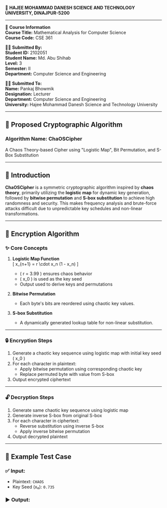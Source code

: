 🏫 **HAJEE MOHAMMAD DANESH SCIENCE AND TECHNOLOGY UNIVERSITY, DINAJPUR-5200**

---

📖 **Course Information**  
**Course Title:** Mathematical Analysis for Computer Science  
**Course Code:** CSE 361  

🧑‍🎓 **Submitted By:**  
**Student ID:** 2102051  
**Student Name:** Md. Abu Shihab  
**Level:** 3  
**Semester:** II  
**Department:** Computer Science and Engineering  

👨‍🏫 **Submitted To:**  
**Name:** Pankaj Bhowmik  
**Designation:** Lecturer  
**Department:** Computer Science and Engineering  
**University:** Hajee Mohammad Danesh Science and Technology University  

---

## 🔐 Proposed Cryptographic Algorithm

### **Algorithm Name:** ChaOSCipher  
A Chaos Theory-based Cipher using "Logistic Map", Bit Permutation, and S-Box Substitution

---

## 🧩 Introduction

**ChaOSCipher** is a symmetric cryptographic algorithm inspired by **chaos theory**, primarily utilizing the **logistic map** for dynamic key generation, followed by **bitwise permutation** and **S-box substitution** to achieve high randomness and security. This makes frequency analysis and brute-force attacks difficult due to unpredictable key schedules and non-linear transformations.

---

## 🧠 Encryption Algorithm

### ✨ Core Concepts
1. **Logistic Map Function**  
   \[
   x_{n+1} = r \cdot x_n (1 - x_n)
   \]  
   - \( r = 3.99 \) ensures chaos behavior  
   - \( x_0 \) is used as the key seed  
   - Output used to derive keys and permutations

2. **Bitwise Permutation**  
   - Each byte's bits are reordered using chaotic key values.

3. **S-box Substitution**  
   - A dynamically generated lookup table for non-linear substitution.

---

### 🔒 **Encryption Steps**
1. Generate a chaotic key sequence using logistic map with initial key seed \( x_0 \)
2. For each character in plaintext:
   - Apply bitwise permutation using corresponding chaotic key
   - Replace permuted byte with value from S-box
3. Output encrypted ciphertext

---

### 🔓 **Decryption Steps**
1. Generate same chaotic key sequence using logistic map
2. Generate inverse S-box from original S-box
3. For each character in ciphertext:
   - Reverse substitution using inverse S-box
   - Apply inverse bitwise permutation
4. Output decrypted plaintext

---

## 🧪 Example Test Case

### ✅ Input:
- Plaintext: `CHAOS`  
- Key Seed (x₀): `0.735`  

### ▶️ Output:

